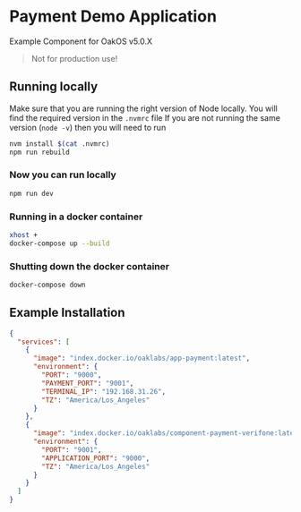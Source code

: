 # Payment Demo Application

Example Component for OakOS v5.0.X

> Not for production use!


## Running locally

Make sure that you are running the right version of Node locally. You will find the required version in the `.nvmrc` file
If you are not running the same version (`node -v`) then you will need to run

``` bash
nvm install $(cat .nvmrc)
npm run rebuild
```

### Now you can run locally

``` bash
npm run dev
```

### Running in a docker container

``` bash
xhost +
docker-compose up --build
```

### Shutting down the  docker container

``` bash
docker-compose down
```

## Example Installation

``` json
{
  "services": [
    {
      "image": "index.docker.io/oaklabs/app-payment:latest",
      "environment": {
        "PORT": "9000",
        "PAYMENT_PORT": "9001",
        "TERMINAL_IP": "192.168.31.26",
        "TZ": "America/Los_Angeles"
      }
    },
    {
      "image": "index.docker.io/oaklabs/component-payment-verifone:latest",
      "environment": {
        "PORT": "9001",
        "APPLICATION_PORT": "9000",
        "TZ": "America/Los_Angeles"
      }
    }
  ]
}

```
